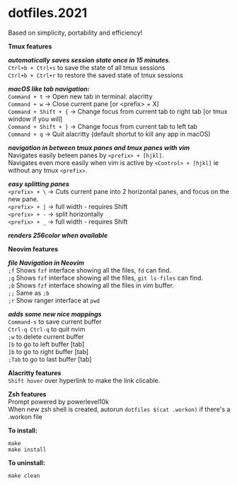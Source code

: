 # dotfiles.2021
Based on simplicity, portability and efficiency!


**Tmux features**  

***automatically saves session state once in 15 minutes.***  
`Ctrl+b + Ctrl+s` to save the state of all tmux sessions  
`Ctrl+b + Ctrl+r` to restore the saved state of tmux sessions  

***macOS like tab navigation:***  
`Command + t`         -> Open new tab in terminal: alacritty  
`Command + w`         -> Close current pane [or \<prefix\> + X]  
`Command + Shift + {` -> Change focus from current tab to right tab [or tmux window if you will]  
`Command + Shift + }` -> Change focus from current tab to left tab  
`Command + q`         -> Quit alacritty (default shortut to kill any app in macOS)  

***navigation in between tmux panes and tmux panes with vim***  
Navigates easily beteen panes by `<prefix> + [hjkl]`.  
Navigates even more easily when vim is active by `<Control> + [hjkl]` ie without any tmux `<prefix>`.  

***easy splitting panes***  
`<prefix> + \` -> Cuts current pane into 2 horizontal panes, and focus on the new pane.  
`<prefix> + |` -> full width - requires Shift  
`<prefix> + -` -> split horizontally  
`<prefix> + _` -> full width - requires Shift  
  
***renders 256color when available***  
  

**Neovim features**  

***file Navigation in Neovim***  
`;f` Shows `fzf` interface showing all the files, `fd` can find.  
`;g` Shows `fzf` interface showing all the files, `git ls-files` can find.  
`;b` Shows `fzf` interface showing all the files in vim buffer.  
`;;` Same as `;b`  
`;r` Show ranger interface at `pwd`  

***adds some new nice mappings***  
`Command-s` to save current buffer  
`Ctrl-q Ctrl-q` to quit nvim  
`;w`  to delete current buffer  
`[b` to go to left buffer [tab]  
`]b` to go to right buffer [tab]  
`;Tab` to go to last buffer [tab]  

**Alacritty features**  
`Shift hover` over hyperlink to make the link clicable.  

**Zsh features**  
Prompt powered by powerlevel10k  
When new zsh shell is created, autorun `dotfiles $(cat .workon)` if there's a .workon file  


**To install:**  
```
make
make install
```


**To uninstall:**  
```
make clean
```
